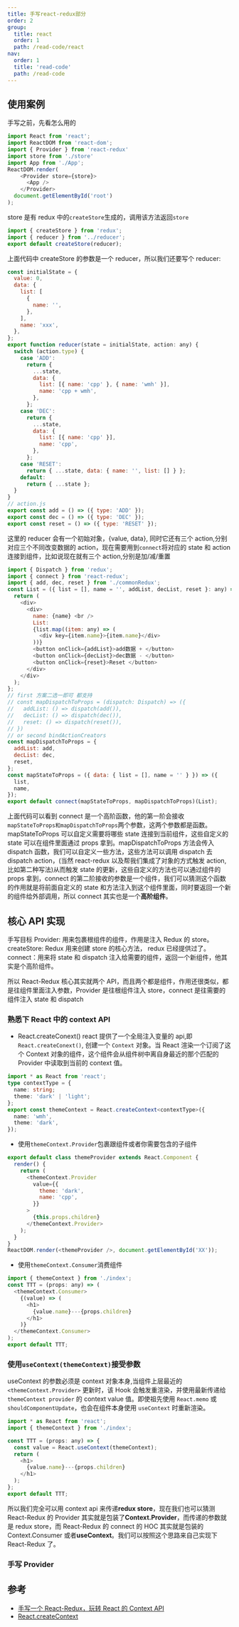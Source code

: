 ```yaml
---
title: 手写react-redux部分
order: 2
group:
  title: react
  order: 1
  path: /read-code/react
nav:
  order: 1
  title: 'read-code'
  path: /read-code
---
```


## 使用案例

手写之前，先看怎么用的

```js
import React from 'react';
import ReactDOM from 'react-dom';
import { Provider } from 'react-redux'
import store from './store'
import App from './App';
ReactDOM.render(
    <Provider store={store}>
      <App />
    </Provider>
  document.getElementById('root')
);
```

store 是有 redux 中的`createStore`生成的，调用该方法返回`store`

```js
import { createStore } from 'redux';
import { reducer } from '../reducer';
export default createStore(reducer);
```

上面代码中 createStore 的参数是一个 reducer，所以我们还要写个 reducer:

```js
const initialState = {
  value: 0,
  data: {
    list: [
      {
        name: '',
      },
    ],
    name: 'xxx',
  },
};
export function reducer(state = initialState, action: any) {
  switch (action.type) {
    case 'ADD':
      return {
        ...state,
        data: {
          list: [{ name: 'cpp' }, { name: 'wmh' }],
          name: 'cpp + wmh',
        },
      };
    case 'DEC':
      return {
        ...state,
        data: {
          list: [{ name: 'cpp' }],
          name: 'cpp',
        },
      };
    case 'RESET':
      return { ...state, data: { name: '', list: [] } };
    default:
      return { ...state };
  }
}
// action.js
export const add = () => ({ type: 'ADD' });
export const dec = () => ({ type: 'DEC' });
export const reset = () => ({ type: 'RESET' });
```

这里的 reducer 会有一个初始对象，{value, data}, 同时它还有三个 action,分别对应三个不同改变数据的 action，现在需要用到`connect`将对应的 state 和 action 连接到组件，比如说现在就有三个 action,分别是加/减/重置

```js
import { Dispatch } from 'redux';
import { connect } from 'react-redux';
import { add, dec, reset } from './commonRedux';
const List = ({ list = [], name = '', addList, decList, reset }: any) => {
  return (
    <div>
      <div>
        name: {name} <br />
        List:
        {list.map((item: any) => (
          <div key={item.name}>{item.name}</div>
        ))}
        <button onClick={addList}>add数据 + </button>
        <button onClick={decList}>dec数据 - </button>
        <button onClick={reset}>Reset </button>
      </div>
    </div>
  );
};
// first 方案二选一即可 都支持
// const mapDispatchToProps = (dispatch: Dispatch) => ({
//   addList: () => dispatch(add()),
//   decList: () => dispatch(dec()),
//   reset: () => dispatch(reset()),
// })
// or second bindActionCreators
const mapDispatchToProps = {
  addList: add,
  decList: dec,
  reset,
};
const mapStateToProps = ({ data: { list = [], name = '' } }) => ({
  list,
  name,
});
export default connect(mapStateToProps, mapDispatchToProps)(List);
```

上面代码可以看到 connect 是一个高阶函数，他的第一阶会接收`mapStateToProps和mapDispatchToProps`两个参数，这两个参数都是函数。mapStateToProps 可以自定义需要将哪些 state 连接到当前组件，这些自定义的 state 可以在组件里面通过 props 拿到。mapDispatchToProps 方法会传入 dispatch 函数，我们可以自定义一些方法，这些方法可以调用 dispatch 去 dispatch action，(当然 react-redux 以及帮我们集成了对象的方式触发 action,比如第二种写法)从而触发 state 的更新，这些自定义的方法也可以通过组件的 props 拿到，connect 的第二阶接收的参数是一个组件，我们可以猜测这个函数的作用就是将前面自定义的 state 和方法注入到这个组件里面，同时要返回一个新的组件给外部调用，所以 connect 其实也是一个**高阶组件**。

## 核心 API 实现

手写目标 Provider: 用来包裹根组件的组件，作用是注入 Redux 的 store。 createStore: Redux 用来创建 store 的核心方法， redux 已经提供过了。 connect：用来将 state 和 dispatch 注入给需要的组件，返回一个新组件，他其实是个高阶组件。

所以 React-Redux 核心其实就两个 API，而且两个都是组件，作用还很类似，都是往组件里面注入参数，Provider 是往根组件注入 store，connect 是往需要的组件注入 state 和 dispatch

### 熟悉下 React 中的 context API

- React.createConext() react 提供了一个全局注入变量的 api,即`React.createConext()`, 创建一个 `Context` 对象。当 React 渲染一个订阅了这个 Context 对象的组件，这个组件会从组件树中离自身最近的那个匹配的 Provider 中读取到当前的 context 值。

```ts
import * as React from 'react';
type contextType = {
  name: string;
  theme: 'dark' | 'light';
};
export const themeContext = React.createContext<contextType>({
  name: 'wmh',
  theme: 'dark',
});
```

- 使用`themeContext.Provider`包裹跟组件或者你需要包含的子组件

```js
export default class themeProvider extends React.Component {
  render() {
    return (
      <themeContext.Provider
        value={{
          theme: 'dark',
          name: 'cpp',
        }}
      >
        {this.props.children}
      </themeContext.Provider>
    );
  }
}
ReactDOM.render(<themeProvider />, document.getElementById('XX'));
```

- 使用`themeContext.Consumer`消费组件

```js
import { themeContext } from './index';
const TTT = (props: any) => (
  <themeContext.Consumer>
    {(value) => (
      <h1>
        {value.name}---{props.children}
      </h1>
    )}
  </themeContext.Consumer>
);
export default TTT;
```

### 使用`useContext(themeContext)`接受参数

useContext 的参数必须是 context 对象本身,当组件上层最近的 `<themeContext.Provider>` 更新时，该 Hook 会触发重渲染，并使用最新传递给 `themeContext provider` 的 context value 值。即使祖先使用 `React.memo` 或 `shouldComponentUpdate`，也会在组件本身使用 `useContext` 时重新渲染。

```js
import * as React from 'react';
import { themeContext } from './index';

const TTT = (props: any) => {
  const value = React.useContext(themeContext);
  return (
    <h1>
      {value.name}---{props.children}
    </h1>
  );
};
export default TTT;
```

所以我们完全可以用 context api 来传递**redux store**，现在我们也可以猜测 React-Redux 的 Provider 其实就是包装了**Context.Provider**，而传递的参数就是 redux store，而 React-Redux 的 connect 的 HOC 其实就是包装的 Context.Consumer 或者**useContext**。我们可以按照这个思路来自己实现下 React-Redux 了。

### 手写 Provider

## 参考

- [手写一个 React-Redux，玩转 React 的 Context API](https://juejin.cn/post/6847902222756347911)
- [React.createContext](https://zh-hans.reactjs.org/docs/context.html#reactcreatecontext)
